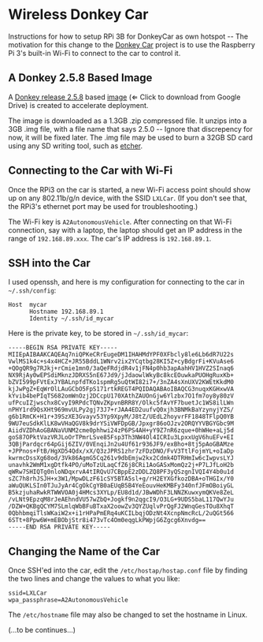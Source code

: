 # Wireless Donkey Car

Instructions for how to setup RPi 3B for DonkeyCar as own hotspot -- The motivation for this change to the
[Donkey Car](https://github.com/autorope/donkeycar/) project is to use the Raspberry Pi 3's built-in Wi-Fi
to connect to the car to control it.

## A Donkey 2.5.8 Based Image

A [Donkey release 2.5.8](https://github.com/autorope/donkeycar/releases) based
[image](https://drive.google.com/open?id=1PilLO1pO8E0svKNTesbsRzfwsOkGkmfx) (⇐ Click to download from Google Drive)
is created to accelerate deployment.

The image is downloaded as a 1.3GB .zip compressed file. It unzips into a 3GB .img file, with a file name that says 2.5.0
-- Ignore that discrepency for now, it will be fixed later. The .img file may be used to burn a 32GB SD card using any
SD writing tool, such as [etcher](https://www.balena.io/etcher/).

## Connecting to the Car with Wi-Fi

Once the RPi3 on the car is started, a new Wi-Fi access point should show up on any 802.11b/g/n device,
with the SSID ```LXLCar```. (If you don't see that, the RPi3's ethernet port may be used for troubleshooting.)

The Wi-Fi key is ```A2AutonomousVehicle```. After connecting on that Wi-Fi connection, say with a laptop,
the laptop should get an IP address in the range of ```192.168.89.xxx```. The car's IP address is ```192.168.89.1```.

## SSH into the Car

I used openssh, and here is my configuration for connecting to the car in ```~/.ssh/config```:
```
Host  mycar
      Hostname 192.168.89.1
      Identity ~/.ssh/id_mycar
```

Here is the private key, to be stored in ```~/.ssh/id_mycar```:
```
-----BEGIN RSA PRIVATE KEY-----
MIIEpAIBAAKCAQEAq7niQPKeCRrEugeDM1IHAHMdYPF0XFbcly8le6Lb6dR7U22s
VwlMS1k4c+s4x4HCZ+JR55BddL1WNrv2ix2YCqtbg28KI5Z+cyBdgrFi+KVuAse6
+QOgQR9g7RJkj+rCmie1mn0/3aQeFRdjdR4v1jFN4p0hb3apAahHV1HVZ2SInaq6
NX9RjAy0wEPSdiMknzJDRXS5nE67Jd9/jJdaowlWkyBc8kcEOuwkaPUOHgRuxKb+
bZVI599pFVtExJYBALnpfdTKo1spmRg5uQtWI82i7+/3nZA4sXnUXV2KWEtKkdM0
kjJwPgZ+EqWrOlLAuGCbO5FpS171rtkREGT4PQIDAQABAoIBAQCG3nuqxKGHxwVA
kYvib4bePIqTS682omWnOzj2DCcpU170XAthZAUOnGjw6Ylzbx7O1fm7oy8y80zV
ufPcuIZjwschx8CvyI9RPdcTQNvZKpvnBRR8Y/Olkc5fAvYF7buetJc1WS8ilLWn
nPHY1rd9QsXHt969mvULPy2gj73J7+rJAA4ED2uufvQ0xjh3BNMkBaYzynyjYZS/
g6b1RmCK+H1r+39SzXE3Gvayv53Yp9XpyM/J8tZ/UEdL2hoyvrFF1848TFlpQ0YB
9WU7euSdkKlLK8wVHaQGV8k9drYSiVWFDpGB/Jpxgr86oOJzv2ORQYYVBGYGbc9M
AiidVZDhAoGBANaVUNM2cme0phhwi24zP6PS4AH+yY9Z7nR6zque+0hWHe+aLj5d
goS87OPktVazVRJLoOrTPmrLSve85Fsp3Th3NW4Ol4ICRIu3LpxxUgV6huEFv+EI
3QBjPardqcr64pGij6ZIV/0VEnqiJn2u4Uf61r936JF9/exBho+8tj5pAoGBAMze
+JPPnos+FtB/HgXD54Qdx/xX/Q3zJPRS1zhr7zFDzDNO/FvV3TtlFojmYL+oIaDp
kwrmcDssXg68od/3Vk86AgmG5Cq261v9dbEmjw2kx2Cdmk4DTRHmIw6cIwpvsLYJ
unavhk2WmM1xgDtfk4PO/uMoTzULaqCfZ6j8CRi1AoGASxMomQz2j+P7LJfLoH2b
qWRw7SHIQTg0nloNDqxrvA4tIRQvU7CBppE2zDDLZQ8PF3yQSzgnIVQI4Y4b0u1d
sZC7h8rhJSJH+x3W1/MpwDLzF61cSY5BTA5sl+g/rH2EYXGfkozDBA+oTHGIx/Y0
aWuQUKLSIn0TJuJyAr4CgOkCgYB0aEUqB5B4YeEouvHeKMBFy340nfJFmOBoiyGL
B5kzjuhaRwkRTWWVOA0j4HMcs3XYLp/EU8d1d/JBwWDhF3LNNZKuwxymQKVe8ZeL
/vLNt9EpzqM8rJeAEhndVU57wZbQ+Jogkf9n2qgcI9/O3LG+9UDS5baL117QwYJu
/DZW+QKBgQCYM7SLmlqWbBFuBTxaX2oowZv3QYZUqlvPrQgFJ2WnqGesTOu8XhqT
0QbhbmqiTlsWKaiW2x+i1rHPaPmERq4uKCILbqjODzNt4XcnpNmcRcL/2uQGt566
6STt+8Ppw6W+mEBObjStr8i473vTc4Om0eqgLkPWpjG6Zgcg6Xnvdg==
-----END RSA PRIVATE KEY-----
```

## Changing the Name of the Car

Once SSH'ed into the car, edit the ```/etc/hostap/hostap.conf``` file by finding the
two lines and change the values to what you like:
```
ssid=LXLCar
wpa_passphrase=A2AutonomousVehicle
```

The ```/etc/hostname``` file may also be changed to set the hostname in Linux.

(...to be continues...)

